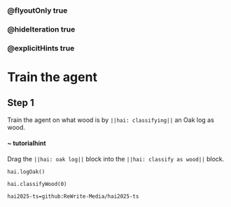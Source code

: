 ### @flyoutOnly true
### @hideIteration true
### @explicitHints true

# Train the agent

## Step 1
Train the agent on what wood is by ``||hai: classifying||`` an Oak log as wood.

#### ~ tutorialhint 
Drag the ``||hai: oak log||`` block into the ``||hai: classify as wood||`` block.
```ghost
hai.logOak()
```
```template
hai.classifyWood(0)
```
```package
hai2025-ts=github:ReWrite-Media/hai2025-ts
```
